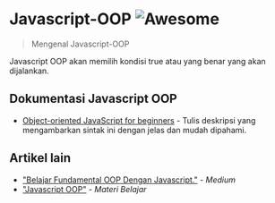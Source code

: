 # Javascript-OOP ![Awesome](https://cdn.rawgit.com/sindresorhus/awesome/d7305f38d29fed78fa85652e3a63e154dd8e8829/media/badge.svg)

> Mengenal Javascript-OOP

Javascript OOP akan memilih kondisi true atau yang benar yang akan dijalankan.

## Dokumentasi Javascript OOP

- [Object-oriented JavaScript for beginners](https://developer.mozilla.org/en-US/docs/Learn/JavaScript/Objects/Object-oriented_JS) - Tulis deskripsi yang mengambarkan sintak ini dengan jelas dan mudah dipahami.


## Artikel lain

- ["Belajar Fundamental OOP Dengan Javascript."](https://medium.com/codeacademia/belajar-fundamental-opp-dengan-javascript-c1b721677ce9) - _Medium_
- ["Javascript OOP"](https://studentutac-my.sharepoint.com/:p:/r/personal/041214065_ecampus_ut_ac_id/_layouts/15/Doc.aspx?sourcedoc=%7B630D318B-525C-48B7-BA67-F5E8EB72A8A4%7D&file=1.1%20Javascript%20-%20OOP.pptx&action=edit&mobileredirect=true) - _Materi Belajar_
